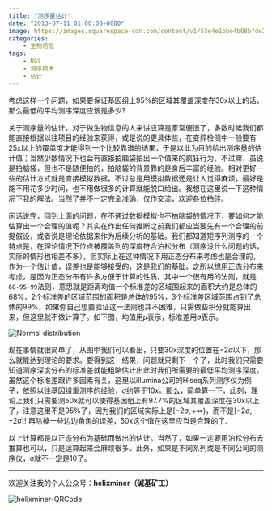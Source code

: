 ```yaml
---
title: "测序量估计"
date: "2013-07-11 01:00:00+0800"
image: https://images.squarespace-cdn.com/content/v1/53e4e1bbe4b08bfde27b5214/1444164857460-T50FJE9CGPYYEAOSQBWA/ke17ZwdGBToddI8pDm48kBAn57fvxhJmgXL6GZy1xhUUqsxRUqqbr1mOJYKfIPR7LoDQ9mXPOjoJoqy81S2I8N_N4V1vUb5AoIIIbLZhVYy7Mythp_T-mtop-vrsUOmeInPi9iDjx9w8K4ZfjXt2dsXMtqy5rx4mcmbzj6URbFz6p6kzYKQ5yPdvVFehL9j1CjLISwBs8eEdxAxTptZAUg/image-asset.png?format=2500w
categories:
    - 生物信息
tags:
    - NGS
    - 测序技术
    - 估计
---
```


考虑这样一个问题，如果要保证基因组上95%的区域其覆盖深度在30x以上的话，那么最低的平均测序深度应该是多少?

关于测序量的估计，对于做生物信息的人来讲应算是家常便饭了，多数时候我们都能直接根据以往项目的经验来获得，或是说的更具体些，在变异检测中一般要有25x以上的覆盖度才能得到一个比较靠谱的结果，于是以此为目的给出测序量的估计值；当然少数情况下也会有直接拍脑袋拍出一个值来的疯狂行为，不过嘛，虽说是拍脑袋，但也不是随便拍的，拍脑袋的背景靠的是身后丰富的经验。相对更好一些的估计方式就是直接模拟数据，不过总是用模拟数据还是让人觉得麻烦，最好是能不用花多少时间，也不用做很多的计算就能脱口给出。我想在这里说一下这种情况下我的解法。当然了并不一定完全准确，仅作交流，欢迎各位拍砖。

闲话说完，回到上面的问题，在不通过数据模拟也不拍脑袋的情况下，要如何才能估算出一个合理的值呢？其实在作出任何推断之前我们都应当要先有一个合理的前提假设，或者说是理论依据来作为后续分析的基础。我们都知道短序列测序的一个特点是，在理论情况下位点被覆盖到的深度符合泊松分布（测序没什么问题的话，实际的情形也相差不多），但实际上在这种情况下用正态分布来考虑也是合理的，作为一个估计值，误差也是能够接受的，这是我们的基础。之所以想用正态分布来考虑，是因为正态分布有许多方便于计算的性质。其中一个很有用的法则，就是`68-95-99`法则，意思就是距离均值一个标准差的区域围起来的面积大约是总体的68%，2个标准差的区域范围的面积是总体的95%，3个标准差区域范围占到了总体的99%，如果你自己想要验证这一法则也并不困难，只需做些积分就能算出来，但这里就不做计算了。如下图，均值用$\mu$表示，标准差用$\sigma$表示。

![Normal distribution](https://images.squarespace-cdn.com/content/v1/53e4e1bbe4b08bfde27b5214/1444164857460-T50FJE9CGPYYEAOSQBWA/ke17ZwdGBToddI8pDm48kBAn57fvxhJmgXL6GZy1xhUUqsxRUqqbr1mOJYKfIPR7LoDQ9mXPOjoJoqy81S2I8N_N4V1vUb5AoIIIbLZhVYy7Mythp_T-mtop-vrsUOmeInPi9iDjx9w8K4ZfjXt2dsXMtqy5rx4mcmbzj6URbFz6p6kzYKQ5yPdvVFehL9j1CjLISwBs8eEdxAxTptZAUg/image-asset.png?format=2500w)

现在事情就很简单了，从图中我们可以看出，只要30x深度的位置在$-2\sigma$以下，那么就能达到理论的要求。要得到这一结果，问题就只剩下一个了，此时我们只需要知道测序深度分布的标准差就能粗略估计出此时我们所需要的最低平均测序深度。虽然这个标准差跟许多因素有关，这里以illumina公司的Hiseq系列测序仪为例子，依照以往基因组重测序的经验，$\sigma$约等于10x。那么，简单算一下，此刻，理论上我们只需要测50x就可以使得基因组上有97.7%的区域其覆盖深度在30x以上了，注意这里不是95%了，因为我们的区域实际上是$[-2\sigma, +\infty)$，而不是$[-2\sigma,+2\sigma]$! 再除掉一些边边角角的误差，50x这个值在这里应当是合理的了.

以上计算都是以正态分布为基础而做出的估计。当然了，如果一定要用泊松分布去推算也可以，只是运算起来会麻烦很多。此外，如果是不同系列或是不同公司的测序仪，&sigma;就不一定是10了。

--------------

欢迎关注我的个人公众号：**helixminer（碱基矿工）**

![helixminer-QRCode](https://static.fungenomics.com/images/2021/03/helixminer-mid-red.png)
